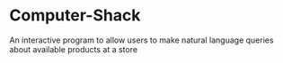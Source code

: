 # Computer-Shack
An interactive program to allow users to make natural language queries about available products at a store
